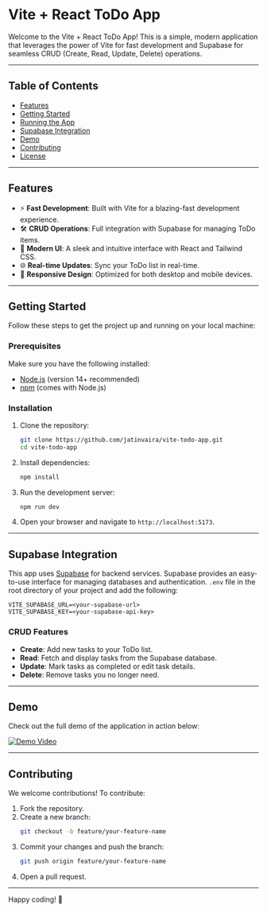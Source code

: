 # Vite + React ToDo App

Welcome to the Vite + React ToDo App! This is a simple, modern application that leverages the power of Vite for fast development and Supabase for seamless CRUD (Create, Read, Update, Delete) operations.

---

## Table of Contents

- [Features](#features)
- [Getting Started](#getting-started)
- [Running the App](#running-the-app)
- [Supabase Integration](#supabase-integration)
- [Demo](#demo)
- [Contributing](#contributing)
- [License](#license)

---

## Features

- ⚡ **Fast Development**: Built with Vite for a blazing-fast development experience.
- 🛠️ **CRUD Operations**: Full integration with Supabase for managing ToDo items.
- 🎨 **Modern UI**: A sleek and intuitive interface with React and Tailwind CSS.
- 🌐 **Real-time Updates**: Sync your ToDo list in real-time.
- 📱 **Responsive Design**: Optimized for both desktop and mobile devices.

---

## Getting Started

Follow these steps to get the project up and running on your local machine:

### Prerequisites

Make sure you have the following installed:

- [Node.js](https://nodejs.org/) (version 14+ recommended)
- [npm](https://www.npmjs.com/) (comes with Node.js)

### Installation

1. Clone the repository:

   ```bash
   git clone https://github.com/jatinvaira/vite-todo-app.git
   cd vite-todo-app
   ```

2. Install dependencies:

   ```bash
   npm install
   ```

3. Run the development server:

   ```bash
   npm run dev
   ```

4. Open your browser and navigate to `http://localhost:5173`.

---

## Supabase Integration

This app uses [Supabase](https://supabase.com/) for backend services. Supabase provides an easy-to-use interface for managing databases and authentication.
`.env` file in the root directory of your project and add the following:

```env
VITE_SUPABASE_URL=<your-supabase-url>
VITE_SUPABASE_KEY=<your-supabase-api-key>
```

### CRUD Features

- **Create**: Add new tasks to your ToDo list.
- **Read**: Fetch and display tasks from the Supabase database.
- **Update**: Mark tasks as completed or edit task details.
- **Delete**: Remove tasks you no longer need.

---

## Demo

Check out the full demo of the application in action below:

[![Demo Video](https://img.youtube.com/vi/diVXzr4Zsg8/0.jpg)](https://www.youtube.com/watch?v=diVXzr4Zsg8)

---

## Contributing

We welcome contributions! To contribute:

1. Fork the repository.
2. Create a new branch:
   ```bash
   git checkout -b feature/your-feature-name
   ```
3. Commit your changes and push the branch:
   ```bash
   git push origin feature/your-feature-name
   ```
4. Open a pull request.

---

Happy coding! 🚀

